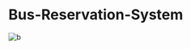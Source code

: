 # Bus-Reservation-System


![b](https://user-images.githubusercontent.com/54511663/107211225-4dade980-6a16-11eb-83d0-5a3c38655902.png)

